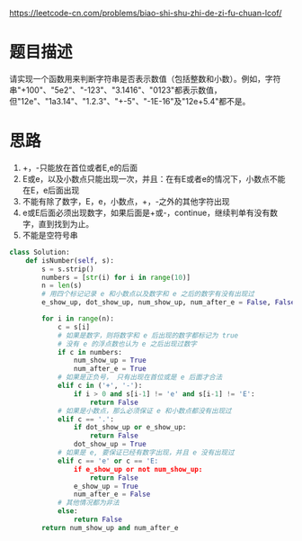 https://leetcode-cn.com/problems/biao-shi-shu-zhi-de-zi-fu-chuan-lcof/
# 题目描述
请实现一个函数用来判断字符串是否表示数值（包括整数和小数）。例如，字符串"+100"、"5e2"、"-123"、"3.1416"、"0123"都表示数值，但"12e"、"1a3.14"、"1.2.3"、"+-5"、"-1E-16"及"12e+5.4"都不是。

# 思路
1. +，-只能放在首位或者E,e的后面
2. E或e，以及小数点只能出现一次，并且：在有E或者e的情况下，小数点不能在E，e后面出现
3. 不能有除了数字，E，e，小数点，+，-之外的其他字符出现
4. e或E后面必须出现数字，如果后面是+或-，continue，继续判单有没有数字，直到找到为止。
5. 不能是空符号串

```python
class Solution:
    def isNumber(self, s):
        s = s.strip()
        numbers = [str(i) for i in range(10)]
        n = len(s)
        # 用四个标记记录 e 和小数点以及数字和 e 之后的数字有没有出现过
        e_show_up, dot_show_up, num_show_up, num_after_e = False, False, False, False

        for i in range(n):
            c = s[i]
            # 如果是数字，则将数字和 e 后出现的数字都标记为 true
            # 没有 e 的浮点数也认为 e 之后出现过数字
            if c in numbers:
                num_show_up = True
                num_after_e = True
            # 如果是正负号， 只有出现在首位或是 e 后面才合法
            elif c in ('+', '-'):
                if i > 0 and s[i-1] != 'e' and s[i-1] != 'E':
                    return False
            # 如果是小数点，那么必须保证 e 和小数点都没有出现过
            elif c == '.':
                if dot_show_up or e_show_up:
                    return False
                dot_show_up = True
            # 如果是 e, 要保证已经有数字出现，并且 e 没有出现过
            elif c == 'e' or c == 'E:
                if e_show_up or not num_show_up:
                    return False
                e_show_up = True
                num_after_e = False
            # 其他情况都为非法
            else:
                return False
        return num_show_up and num_after_e

```

 